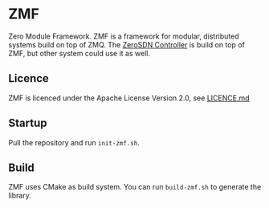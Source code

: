 # ZMF

Zero Module Framework. ZMF is a framework for modular, distributed systems build on top of ZMQ. The [ZeroSDN Controller](https://github.com/zeroSDN/ZSDN-Controller) is build on top of ZMF, but other system could use it as well.

## Licence

ZMF is licenced under the Apache License Version 2.0, see [LICENCE.md](LICENCE.md)
## Startup

Pull the repository and run `init-zmf.sh`.

## Build

ZMF uses CMake as build system. You can run `build-zmf.sh` to generate the library.
